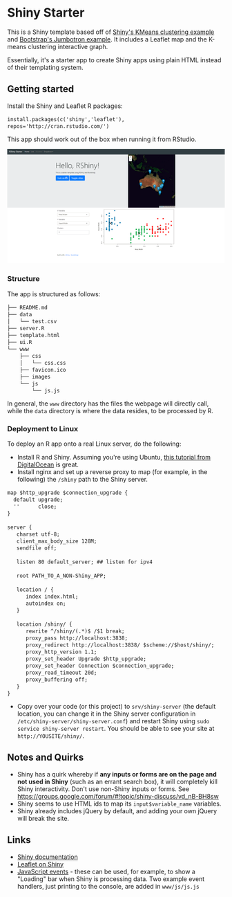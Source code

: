 # Shiny Starter

This is a Shiny template based off of [Shiny's KMeans clustering example](https://shiny.rstudio.com/gallery/kmeans-example.html) and [Bootstrap's Jumbotron example](https://getbootstrap.com/docs/4.0/examples/jumbotron/). It includes a Leaflet map and the K-means clustering interactive graph.

Essentially, it's a starter app to create Shiny apps using plain HTML instead of their templating system.

## Getting started

Install the Shiny and Leaflet R packages:

```
install.packages(c('shiny','leaflet'), repos='http://cran.rstudio.com/')
```

This app should work out of the box when running it from RStudio.

![Screenshot](https://raw.githubusercontent.com/chintogtokh/rshiny-starter/master/www/images/screenshot.png)

### Structure
The app is structured as follows:

```
├── README.md
├── data
│   └── test.csv
├── server.R
├── template.html
├── ui.R
└── www
    ├── css
    │   └── css.css
    ├── favicon.ico
    ├── images
    └── js
        └── js.js
```

In general, the `www` directory has the files the webpage will directly call, while the `data` directory is where the data resides, to be processed by R.


### Deployment to Linux

To deploy an R app onto a real Linux server, do the following:

* Install R and Shiny. Assuming you're using Ubuntu, [this tutorial from DigitalOcean](digitalocean.com/community/tutorials/how-to-set-up-shiny-server-on-ubuntu-16-04) is great.
* Install nginx and set up a reverse proxy to map (for example, in the following) the `/shiny` path to the Shiny server.

```
map $http_upgrade $connection_upgrade {
  default upgrade;
  ''      close;
}

server {
   charset utf-8;
   client_max_body_size 128M;
   sendfile off;

   listen 80 default_server; ## listen for ipv4

   root PATH_TO_A_NON-Shiny_APP;

   location / {
      index index.html;
      autoindex on;
   }

   location /shiny/ {
      rewrite ^/shiny/(.*)$ /$1 break;
      proxy_pass http://localhost:3838;
      proxy_redirect http://localhost:3838/ $scheme://$host/shiny/;
      proxy_http_version 1.1;
      proxy_set_header Upgrade $http_upgrade;
      proxy_set_header Connection $connection_upgrade;
      proxy_read_timeout 20d;
      proxy_buffering off;
   }
}
```
* Copy over your code (or this project) to `srv/shiny-server` (the default location, you can change it in the Shiny server configuration in `/etc/shiny-server/shiny-server.conf`) and restart Shiny using `sudo service shiny-server restart`. You should be able to see your site at `http://YOUSITE/shiny/`.

## Notes and Quirks
* Shiny has a quirk whereby if **any inputs or forms are on the page and not used in Shiny** (such as an errant search box), it will completely kill Shiny interactivity. Don't use non-Shiny inputs or forms. See https://groups.google.com/forum/#!topic/shiny-discuss/vd_nB-BH8sw
* Shiny seems to use HTML ids to map its `input$variable_name` variables.
* Shiny already includes jQuery by default, and adding your own jQuery will break the site.

## Links
* [Shiny documentation](https://shiny.rstudio.com/articles/basics.html)
* [Leaflet on Shiny](https://rstudio.github.io/leaflet/shiny.html)
* [JavaScript events](https://shiny.rstudio.com/articles/js-events.html) - these can be used, for example, to show a "Loading" bar when Shiny is processing data. Two example event handlers, just printing to the console, are added in `www/js/js.js`